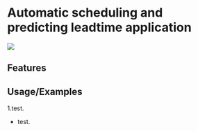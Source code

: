 
# Automatic scheduling and predicting leadtime application

![](demo.gif)

## Features


## Usage/Examples

1.test.

- test.